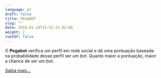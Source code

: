 ```yaml
---
language: pt
draft: false
title: PEGABOT
slug: ""
date: 2018-01-24T13:51:23-02:00
weight: 2
rootOf: false
---
```

O **Pegabot** verifica um perfil em rede social e dá uma pontuação baseada na probabilidade desse perfil ser um *bot*. Quanto maior a pontuação, maior a chance de ser um *bot*.

[Saiba mais...](/faq/)